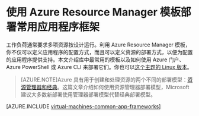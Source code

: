 <!-- not suitable for Mooncake -->

<properties
   pageTitle="使用模板部署常用应用程序框架 | Azure"
   description="使用 Azure Resource Manager 模板在 Windows 虚拟机创建常用应用程序框架，以便安装 Active Directory、Docker，等等。"
   services="virtual-machines-windows"
   documentationCenter="virtual-machines"
   authors="squillace"
   manager="timlt"
   editor=""
   tags="azure-resource-manager" />

<tags
	ms.service="virtual-machines-windows"
	ms.date="02/03/2016"
	wacn.date=""/>

# 使用 Azure Resource Manager 模板部署常用应用程序框架

工作负荷通常要求多项资源按设计运行。利用 Azure Resource Manager 模板，你不仅可以定义应用程序的配置方式，而且可以定义资源的部署方式，以便为配置的应用程序提供支持。本文介绍库中最常用的模板以及如何使用 Azure 门户、Azure PowerShell 或 Azure CLI 来部署它们。你也可以[这个主题的 Linux 版本](/documentation/articles/virtual-machines-linux-app-frameworks)。

> [AZURE.NOTE]Azure 具有用于创建和处理资源的两个不同的部署模型：[资源管理器和经典](/documentation/articles/resource-manager-deployment-model)。这篇文章介绍如何使用资源管理器部署模型，Microsoft 建议大多数新部署使用管理器部署模型代替经典部署模型。

[AZURE.INCLUDE [virtual-machines-common-app-frameworks](../includes/virtual-machines-common-app-frameworks.md)]

<!---HONumber=Mooncake_0411_2016-->